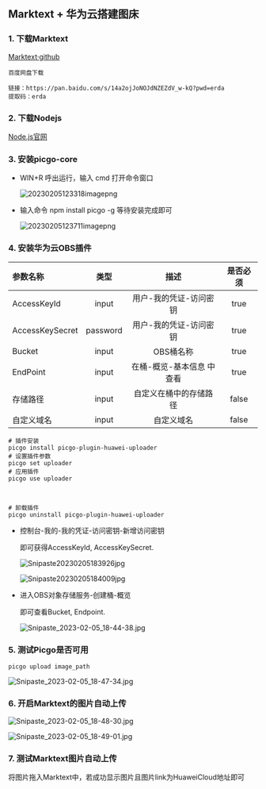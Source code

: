 ## Marktext + 华为云搭建图床

### 1. 下载Marktext

[Marktext·github](https://github.com/marktext/marktext/releases)

```
百度网盘下载

链接：https://pan.baidu.com/s/14a2ojJoNOJdNZEZdV_w-kQ?pwd=erda 
提取码：erda
```

### 2. 下载Nodejs

[Node.js官网](https://nodejs.org/en/)

### 3. 安装picgo-core



- WIN+R 呼出运行，输入 cmd 打开命令窗口
  
  ![20230205123318imagepng](https://image-bed-693a.obs.cn-north-4.myhuaweicloud.com/imgbed/2023-02-05-12-33-18-image.png)

- 输入命令 npm install picgo -g 等待安装完成即可
  
  ![20230205123711imagepng](https://image-bed-693a.obs.cn-north-4.myhuaweicloud.com/imgbed/2023-02-05-12-37-11-image.png)

### 4. 安装华为云OBS插件

| 参数名称            | 类型       | 描述             | 是否必须  |
|:--------------- |:--------:|:--------------:|:-----:|
| AccessKeyId     | input    | 用户-我的凭证-访问密钥   | true  |
| AccessKeySecret | password | 用户-我的凭证-访问密钥   | true  |
| Bucket          | input    | OBS桶名称         | true  |
| EndPoint        | input    | 在桶-概览-基本信息 中查看 | true  |
| 存储路径            | input    | 自定义在桶中的存储路径    | false |
| 自定义域名           | input    | 自定义域名          | false |

```
# 插件安装
picgo install picgo-plugin-huawei-uploader
# 设置插件参数
picgo set uploader
# 应用插件
picgo use uploader



# 卸载插件
picgo uninstall picgo-plugin-huawei-uploader
```

- 控制台-我的-我的凭证-访问密钥-新增访问密钥
  
  即可获得AccessKeyId, AccessKeySecret.
  
  ![Snipaste20230205183926jpg](https://image-bed-693a.obs.cn-north-4.myhuaweicloud.com/imgbed/Snipaste_2023-02-05_18-39-26.jpg)
  
  ![Snipaste20230205184009jpg](https://image-bed-693a.obs.cn-north-4.myhuaweicloud.com/imgbed/Snipaste_2023-02-05_18-40-09.jpg)

- 进入OBS对象存储服务-创建桶-概览
  
  即可查看Bucket, Endpoint.
  
  ![Snipaste_2023-02-05_18-44-38.jpg](https://image-bed-693a.obs.cn-north-4.myhuaweicloud.com/imgbed/Snipaste_2023-02-05_18-44-38.jpg)

### 5. 测试Picgo是否可用

```
picgo upload image_path
```

![Snipaste_2023-02-05_18-47-34.jpg](https://image-bed-693a.obs.cn-north-4.myhuaweicloud.com/imgbed/Snipaste_2023-02-05_18-47-34.jpg)

### 6. 开启Marktext的图片自动上传

![Snipaste_2023-02-05_18-48-30.jpg](https://image-bed-693a.obs.cn-north-4.myhuaweicloud.com/imgbed/Snipaste_2023-02-05_18-48-30.jpg)

![Snipaste_2023-02-05_18-49-01.jpg](https://image-bed-693a.obs.cn-north-4.myhuaweicloud.com/imgbed/Snipaste_2023-02-05_18-49-01.jpg)

### 7. 测试Marktext图片自动上传

将图片拖入Marktext中，若成功显示图片且图片link为HuaweiCloud地址即可
